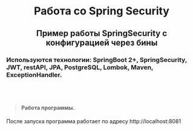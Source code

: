 <div align="center">

# Работа со Spring Security
## Пример работы SpringSecurity с конфигурацией через бины
</div>
<div>

### Используются технологии: SpringBoot 2+, SpringSecurity, JWT, restAPI, JPA, PostgreSQL, Lombok, Maven, ExceptionHandler.

<br></br>


>#### Работа программы.
После запуска программа работает по адресу http://localhost:8081
</div>
